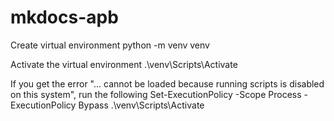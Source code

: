 # mkdocs-apb

Create virtual environment
python -m venv venv

Activate the virtual environment
.\venv\Scripts\Activate

If you get the error "... cannot be loaded because running scripts is disabled on this system", run the following
Set-ExecutionPolicy -Scope Process -ExecutionPolicy Bypass
.\venv\Scripts\Activate
